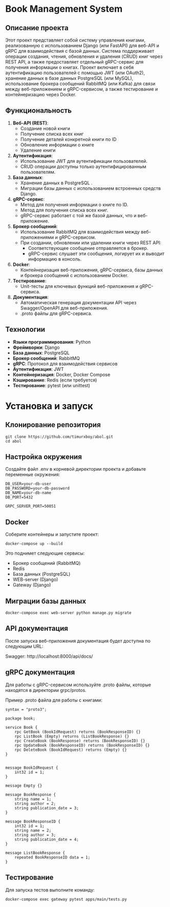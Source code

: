 # Book Management System

## Описание проекта

Этот проект представляет собой систему управления книгами, реализованную с использованием Django (или FastAPI) для веб-API и gRPC для взаимодействия с базой данных. Система поддерживает операции создания, чтения, обновления и удаления (CRUD) книг через REST API, а также предоставляет отдельный gRPC-сервис для получения информации о книгах. Проект включает в себя аутентификацию пользователей с помощью JWT (или OAuth2), хранение данных в базе данных PostgreSQL (или MySQL), использование брокера сообщений RabbitMQ (или Kafka) для связи между веб-приложением и gRPC-сервисом, а также тестирование и контейнеризацию через Docker.

## Функциональность

1. **Веб-API (REST)**:
    - Создание новой книги
    - Получение списка всех книг
    - Получение деталей конкретной книги по ID
    - Обновление информации о книге
    - Удаление книги
2. **Аутентификация**:
    - Использование JWT для аутентификации пользователей.
    - CRUD операции доступны только аутентифицированным пользователям.
3. **База данных**:
    - Хранение данных в PostgreSQL .
    - Миграции базы данных с использованием встроенных средств Django.
4. **gRPC-сервис**:
    - Метод для получения информации о книге по ID.
    - Метод для получения списка всех книг.
    - gRPC-сервис работает с той же базой данных, что и веб-приложение.
5. **Брокер сообщений**:
    - Использование RabbitMQ для взаимодействия между веб-приложениями и gRPC-сервисом.
    - При создании, обновлении или удалении книги через REST API:
        - Соответствующее сообщение отправляется в брокер.
        - gRPC-сервис слушает эти сообщения, логирует их и выводит информацию в консоль.
6. **Docker**:
    - Контейнеризация веб-приложения, gRPC-сервиса, базы данных и брокера сообщений с использованием Docker.
7. **Тестирование**:
    - Unit-тесты для ключевых функций веб-приложения и gRPC-сервиса.
8. **Документация**:
    - Автоматическая генерация документации API через Swagger/OpenAPI для веб-приложения.
    - .proto файлы для gRPC-сервиса.

## Технологии

- **Языки программирования**: Python
- **Фреймворки**: Django 
- **База данных**: PostgreSQL
- **Брокер сообщений**: RabbitMQ
- **gRPC**: Протокол для взаимодействия сервисов
- **Аутентификация**: JWT
- **Контейнеризация**: Docker, Docker Compose
- **Кэширование**: Redis (если требуется)
- **Тестирование**: pytest (или unittest)



# Установка и запуск

## Клонирование репозитория

```
git clone https://github.com/timurxboy/abol.git
cd abol
```


## Настройка окружения

Создайте файл .env в корневой директории проекта и добавьте переменные окружения:

```
DB_USER=your-db-user
DB_PASSWORD=your-db-password
DB_NAME=your-db-name
DB_PORT=5432

GRPC_SERVER_PORT=50051
```

## Docker

Соберите контейнеры и запустите проект:

```
docker-compose up --build
```

Это поднимет следующие сервисы:

- Брокер сообщений (RabbitMQ)
- Redis
- База данных (PostgreSQL)
- WEB-server (Django)
- Gateway (Django)


## Миграции базы данных

```
docker-compose exec web-server python manage.py migrate
```

## API документация
После запуска веб-приложения документация будет доступна по следующим URL:

Swagger: http://localhost:8000/api/docs/


## gRPC документация

Для работы с gRPC-сервисом используйте .proto файлы, которые находятся в директории grpc/protos.

Пример .proto файла для работы с книгами:
```
syntax = "proto3";

package book;

service Book {
    rpc GetBook (BookIdRequest) returns (BookResponseID) {}
    rpc ListBook (Empty) returns (ListBookResponse) {}
    rpc CreateBook (BookResponse) returns (BookResponseID) {}
    rpc UpdateBook (BookResponseID) returns (BookResponseID) {}
    rpc DeleteBook (BookIdRequest) returns (Empty) {}
}


message BookIdRequest {
    int32 id = 1;
}

message Empty {}

message BookResponse {
    string name = 1;
    string author = 2;
    string publication_date = 3;
}

message BookResponseID {
    int32 id = 1;
    string name = 2;
    string author = 3;
    string publication_date = 4;
}

message ListBookResponse {
    repeated BookResponseID data = 1;
}
```

## Тестирование

Для запуска тестов выполните команду:

```
docker-compose exec gateway pytest apps/main/tests.py 
```

